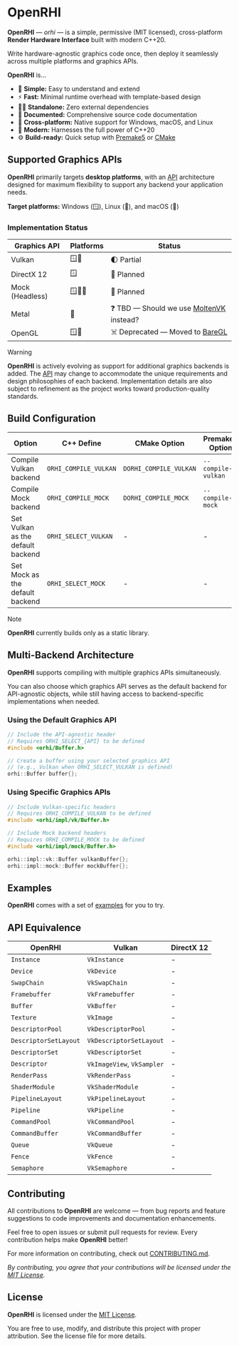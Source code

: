 # OpenRHI

**OpenRHI** — *orhi* — is a simple, permissive (MIT licensed), cross-platform **Render Hardware Interface** built with modern C++20.

Write hardware-agnostic graphics code once, then deploy it seamlessly across multiple platforms and graphics APIs.

**OpenRHI** is...
- 🧩 **Simple:** Easy to understand and extend
- ⚡ **Fast:** Minimal runtime overhead with template-based design
- ⛓️‍💥 **Standalone:** Zero external dependencies
- 📃 **Documented:** Comprehensive source code documentation
- 🌈 **Cross-platform:** Native support for Windows, macOS, and Linux
- 🚀 **Modern:** Harnesses the full power of C++20
- ⚙️ **Build-ready:** Quick setup with [Premake5](https://premake.github.io/) or [CMake](https://cmake.org/)

## Supported Graphics APIs

**OpenRHI** primarily targets **desktop platforms**, with an [API](include/orhi/api/) architecture designed for maximum flexibility to support any backend your application needs.

**Target platforms:** Windows (🪟), Linux (🐧), and macOS (🍎)

### Implementation Status

| Graphics API | Platforms | Status |
|-|-|-|
| Vulkan | 🪟🐧 | 🌓 Partial |
| DirectX 12 | 🪟 | 📅 Planned |
| Mock (Headless) | 🪟🐧🍎 | 📅 Planned |
| Metal | 🍎 | ❓ TBD — Should we use [MoltenVK](https://github.com/KhronosGroup/MoltenVK) instead? |
| OpenGL | 🪟🐧 | ☠️ Deprecated — Moved to [BareGL](https://github.com/adriengivry/baregl) |

> [!WARNING]
> **OpenRHI** is actively evolving as support for additional graphics backends is added. The [API](include/orhi/api/) may change to accommodate the unique requirements and design philosophies of each backend. Implementation details are also subject to refinement as the project works toward production-quality standards.

## Build Configuration
| Option | C++ Define | CMake Option | Premake5 Option |
| - | - | - | - |
| Compile Vulkan backend | `ORHI_COMPILE_VULKAN` | `DORHI_COMPILE_VULKAN` |  `--compile-vulkan` |
| Compile Mock backend | `ORHI_COMPILE_MOCK` | `DORHI_COMPILE_MOCK` | `--compile-mock` |
| Set Vulkan as the default backend | `ORHI_SELECT_VULKAN` | - | - |
| Set Mock as the default backend | `ORHI_SELECT_MOCK` | - | - |

> [!NOTE]
> **OpenRHI** currently builds only as a static library.

## Multi-Backend Architecture
**OpenRHI** supports compiling with multiple graphics APIs simultaneously.

You can also choose which graphics API serves as the default backend for API-agnostic objects, while still having access to backend-specific implementations when needed.

### Using the Default Graphics API
```cpp
// Include the API-agnostic header
// Requires ORHI_SELECT_{API} to be defined
#include <orhi/Buffer.h>

// Create a buffer using your selected graphics API
// (e.g., Vulkan when ORHI_SELECT_VULKAN is defined)
orhi::Buffer buffer{};
```

### Using Specific Graphics APIs
```cpp
// Include Vulkan-specific headers
// Requires ORHI_COMPILE_VULKAN to be defined
#include <orhi/impl/vk/Buffer.h>

// Include Mock backend headers
// Requires ORHI_COMPILE_MOCK to be defined
#include <orhi/impl/mock/Buffer.h>

orhi::impl::vk::Buffer vulkanBuffer{};
orhi::impl::mock::Buffer mockBuffer{};
```

## Examples
**OpenRHI** comes with a set of [examples](examples/) for you to try.

## API Equivalence
| OpenRHI | Vulkan | DirectX 12 |
| - | - | - |
| `Instance` | `VkInstance` | - |
| `Device` | `VkDevice` | - |
| `SwapChain` | `VkSwapChain` | - |
| `Framebuffer` | `VkFramebuffer` | - |
| `Buffer` | `VkBuffer` | - |
| `Texture` | `VkImage` | - |
| `DescriptorPool` | `VkDescriptorPool` | - |
| `DescriptorSetLayout` | `VkDescriptorSetLayout` | - |
| `DescriptorSet` | `VkDescriptorSet` | - |
| `Descriptor` | `VkImageView`, `VkSampler` | - |
| `RenderPass` | `VkRenderPass` | - |
| `ShaderModule` | `VkShaderModule` | - |
| `PipelineLayout` | `VkPipelineLayout` | - |
| `Pipeline` | `VkPipeline` | - |
| `CommandPool` | `VkCommandPool` | - |
| `CommandBuffer` | `VkCommandBuffer` | - |
| `Queue` | `VkQueue` | - |
| `Fence` | `VkFence` | - |
| `Semaphore`| `VkSemaphore` | - |

## Contributing
All contributions to **OpenRHI** are welcome — from bug reports and feature suggestions to code improvements and documentation enhancements.

Feel free to open issues or submit pull requests for review. Every contribution helps make **OpenRHI** better!

For more information on contributing, check out [CONTRIBUTING.md](CONTRIBUTING.md).

*By contributing, you agree that your contributions will be licensed under the [MIT License](LICENSE).*


## License
**OpenRHI** is licensed under the [MIT License](LICENSE).

You are free to use, modify, and distribute this project with proper attribution. See the license file for more details.